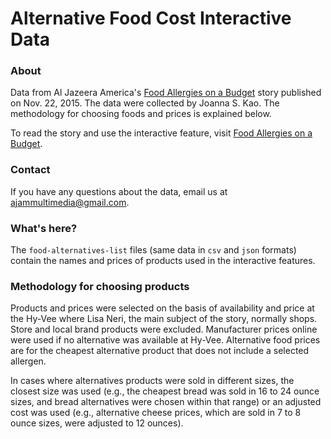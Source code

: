 # Alternative Food Cost Interactive Data

### About
Data from Al Jazeera America's [Food Allergies on a Budget](http://projects.aljazeera.com/2015/11/food-allergy-food-insecurity) story published on Nov. 22, 2015. The data were collected by Joanna S. Kao. The methodology for choosing foods and prices is explained below.

To read the story and use the interactive feature, visit [Food Allergies on a Budget](http://projects.aljazeera.com/2015/11/food-allergy-food-insecurity).

### Contact
If you have any questions about the data, email us at [ajammultimedia@gmail.com](mailto:ajammultimedia@gmail.com?subject=Alternative%20Food%20Cost%20data).

### What's here?
The `food-alternatives-list` files (same data in `csv` and `json` formats) contain the names and prices of products used in the interactive features.

### Methodology for choosing products

Products and prices were selected on the basis of availability and price at the Hy-Vee where Lisa Neri, the main subject of the story, normally shops. Store and local brand products were excluded. Manufacturer prices online were used if no alternative was available at Hy-Vee. Alternative food prices are for the cheapest alternative product that does not include a selected allergen. 

In cases where alternatives products were sold in different sizes, the closest size was used (e.g., the cheapest bread was sold in 16 to 24 ounce sizes, and bread alternatives were chosen within that range) or an adjusted cost was used (e.g., alternative cheese prices, which are sold in 7 to 8 ounce sizes, were adjusted to 12 ounces).